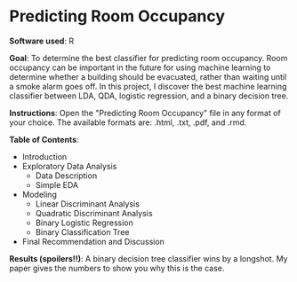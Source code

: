 # Predicting Room Occupancy

**Software used**: R

**Goal**: To determine the best classifier for predicting room occupancy. Room occupancy can be important in the future for using machine learning to determine whether a building should be evacuated, rather than waiting until a smoke alarm goes off. In this project, I discover the best machine learning classifier between LDA, QDA, logistic regression, and a binary decision tree. 

**Instructions**:
Open the "Predicting Room Occupancy" file in any format of your choice. The available formats are: .html, .txt, .pdf, and .rmd. 

**Table of Contents**:

+ Introduction
+ Exploratory Data Analysis
  + Data Description
  + Simple EDA 
+ Modeling
  + Linear Discriminant Analysis
  + Quadratic Discriminant Analysis
  + Binary Logistic Regression
  + Binary Classification Tree
+ Final Recommendation and Discussion

**Results (spoilers!!)**: 
A binary decision tree classifier wins by a longshot. My paper gives the numbers to show you why this is the case. 



